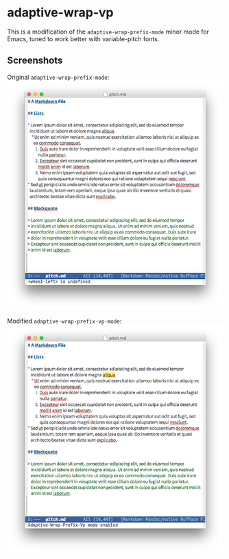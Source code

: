 # adaptive-wrap-vp

This is a modification of the `adaptive-wrap-prefix-mode` minor mode for Emacs, tuned to work better with variable-pitch fonts.

## Screenshots

Original `adaptive-wrap-prefix-mode`:
![](screenshots/adaptive-wrap-prefix.png)

Modified `adaptive-wrap-prefix-vp-mode`:
![](screenshots/adaptive-wrap-prefix-vp.png)
